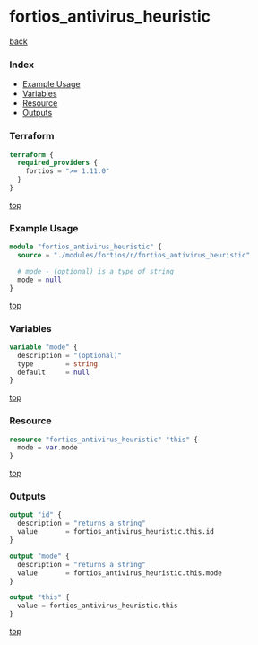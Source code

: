 # fortios_antivirus_heuristic

[back](../fortios.md)

### Index

- [Example Usage](#example-usage)
- [Variables](#variables)
- [Resource](#resource)
- [Outputs](#outputs)

### Terraform

```terraform
terraform {
  required_providers {
    fortios = ">= 1.11.0"
  }
}
```

[top](#index)

### Example Usage

```terraform
module "fortios_antivirus_heuristic" {
  source = "./modules/fortios/r/fortios_antivirus_heuristic"

  # mode - (optional) is a type of string
  mode = null
}
```

[top](#index)

### Variables

```terraform
variable "mode" {
  description = "(optional)"
  type        = string
  default     = null
}
```

[top](#index)

### Resource

```terraform
resource "fortios_antivirus_heuristic" "this" {
  mode = var.mode
}
```

[top](#index)

### Outputs

```terraform
output "id" {
  description = "returns a string"
  value       = fortios_antivirus_heuristic.this.id
}

output "mode" {
  description = "returns a string"
  value       = fortios_antivirus_heuristic.this.mode
}

output "this" {
  value = fortios_antivirus_heuristic.this
}
```

[top](#index)